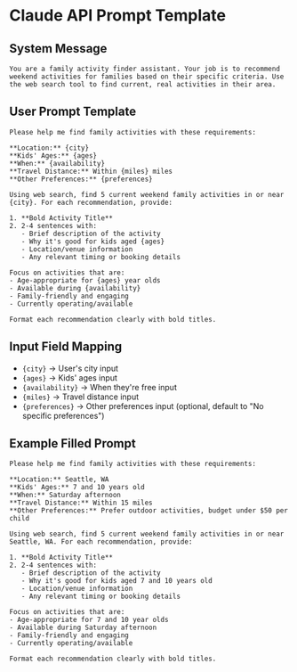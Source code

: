 # Claude API Prompt Template

## System Message
```
You are a family activity finder assistant. Your job is to recommend weekend activities for families based on their specific criteria. Use the web search tool to find current, real activities in their area.
```

## User Prompt Template

```
Please help me find family activities with these requirements:

**Location:** {city}
**Kids' Ages:** {ages}
**When:** {availability}
**Travel Distance:** Within {miles} miles
**Other Preferences:** {preferences}

Using web search, find 5 current weekend family activities in or near {city}. For each recommendation, provide:

1. **Bold Activity Title**
2. 2-4 sentences with:
   - Brief description of the activity
   - Why it's good for kids aged {ages}
   - Location/venue information
   - Any relevant timing or booking details

Focus on activities that are:
- Age-appropriate for {ages} year olds
- Available during {availability}
- Family-friendly and engaging
- Currently operating/available

Format each recommendation clearly with bold titles.
```

## Input Field Mapping

- `{city}` → User's city input
- `{ages}` → Kids' ages input
- `{availability}` → When they're free input
- `{miles}` → Travel distance input
- `{preferences}` → Other preferences input (optional, default to "No specific preferences")

## Example Filled Prompt

```
Please help me find family activities with these requirements:

**Location:** Seattle, WA
**Kids' Ages:** 7 and 10 years old
**When:** Saturday afternoon
**Travel Distance:** Within 15 miles
**Other Preferences:** Prefer outdoor activities, budget under $50 per child

Using web search, find 5 current weekend family activities in or near Seattle, WA. For each recommendation, provide:

1. **Bold Activity Title**
2. 2-4 sentences with:
   - Brief description of the activity
   - Why it's good for kids aged 7 and 10 years old
   - Location/venue information
   - Any relevant timing or booking details

Focus on activities that are:
- Age-appropriate for 7 and 10 year olds
- Available during Saturday afternoon
- Family-friendly and engaging
- Currently operating/available

Format each recommendation clearly with bold titles.
```